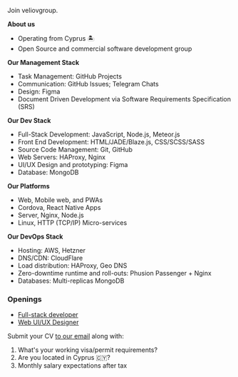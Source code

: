 Join veliovgroup.

__About us__

- Operating from Cyprus 🏝️
- Open Source and commercial software development group

__Our Management Stack__

- Task Management: GitHub Projects
- Communication: GitHub Issues; Telegram Chats
- Design: Figma
- Document Driven Development via Software Requirements Specification (SRS)

__Our Dev Stack__

- Full-Stack Development: JavaScript, Node.js, Meteor.js
- Front End Development: HTML/JADE/Blaze.js, CSS/SCSS/SASS
- Source Code Management: Git, GitHub
- Web Servers: HAProxy, Nginx
- UI/UX Design and prototyping: Figma
- Database: MongoDB

__Our Platforms__

- Web, Mobile web, and PWAs
- Cordova, React Native Apps
- Server, Nginx, Node.js
- Linux, HTTP (TCP/IP) Micro-services

__Our DevOps Stack__

- Hosting: AWS, Hetzner
- DNS/CDN: CloudFlare
- Load distribution: HAProxy, Geo DNS
- Zero-downtime runtime and roll-outs: Phusion Passenger + Nginx
- Databases: Multi-replicas MongoDB

### Openings

- [Full-stack developer](https://github.com/veliovgroup/careers/blob/master/full-stack-developer_202306.md)
- [Web UI/UX Designer](https://github.com/veliovgroup/careers/blob/master/web-designer_202306.md)

Submit your CV [to our email](mailto:hr@veliovgroup.com) along with:

  1. What's your working visa/permit requirements?
  2. Are you located in Cyprus 🇨🇾?
  3. Monthly salary expectations after tax
